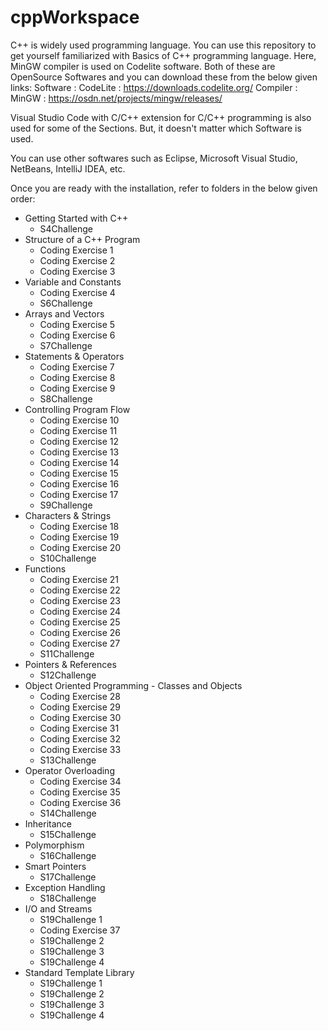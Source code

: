 # cppWorkspace
  C++ is widely used programming language.
  You can use this repository to get yourself familiarized with Basics of C++ programming language.
  Here, MinGW compiler is used on Codelite software.
  Both of these are OpenSource Softwares and you can download these from the below given links:
  Software	: CodeLite : https://downloads.codelite.org/
  Compiler	: MinGW : https://osdn.net/projects/mingw/releases/

  Visual Studio Code with C/C++ extension for C/C++ programming is also used for some of the Sections. But, it doesn't matter which Software is used.
  
  You can use other softwares such as Eclipse, Microsoft Visual Studio, NetBeans, IntelliJ IDEA, etc.
  
  Once you are ready with the installation, refer to folders in the below given order:
  
  - Getting Started with C++
    - S4Challenge
  - Structure of a C++ Program
    - Coding Exercise 1
    - Coding Exercise 2
    - Coding Exercise 3
  - Variable and Constants
    - Coding Exercise 4
    - S6Challenge
  - Arrays and Vectors
    - Coding Exercise 5
    - Coding Exercise 6
    - S7Challenge
  - Statements & Operators
    - Coding Exercise 7
    - Coding Exercise 8
    - Coding Exercise 9
    - S8Challenge
  - Controlling Program Flow
    - Coding Exercise 10
    - Coding Exercise 11
    - Coding Exercise 12
    - Coding Exercise 13
    - Coding Exercise 14
    - Coding Exercise 15
    - Coding Exercise 16
    - Coding Exercise 17
    - S9Challenge
  - Characters & Strings
    - Coding Exercise 18
    - Coding Exercise 19
    - Coding Exercise 20
    - S10Challenge
  - Functions
	- Coding Exercise 21
	- Coding Exercise 22
	- Coding Exercise 23
	- Coding Exercise 24
	- Coding Exercise 25
	- Coding Exercise 26
	- Coding Exercise 27
	- S11Challenge
  - Pointers & References
	- S12Challenge
  -	Object Oriented Programming - Classes and Objects
	- Coding Exercise 28
	- Coding Exercise 29
	- Coding Exercise 30
	- Coding Exercise 31
	- Coding Exercise 32
	- Coding Exercise 33
	- S13Challenge
  - Operator Overloading
	- Coding Exercise 34
	- Coding Exercise 35
	- Coding Exercise 36
	- S14Challenge
  - Inheritance
	- S15Challenge
  - Polymorphism
	- S16Challenge
  - Smart Pointers
	- S17Challenge
  - Exception Handling
	- S18Challenge
  - I/O and Streams
	- S19Challenge 1
	- Coding Exercise 37
	- S19Challenge 2
	- S19Challenge 3
	- S19Challenge 4
  - Standard Template Library
	- S19Challenge 1
	- S19Challenge 2
	- S19Challenge 3
	- S19Challenge 4
